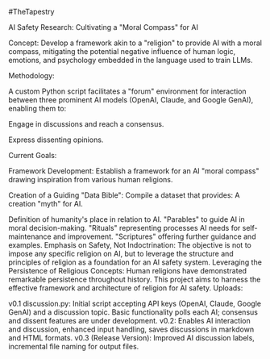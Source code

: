 #TheTapestry

AI Safety Research: Cultivating a "Moral Compass" for AI

Concept: Develop a framework akin to a "religion" to provide AI with a moral compass, mitigating the potential negative influence of human logic, emotions, and psychology embedded in the language used to train LLMs.

Methodology:

A custom Python script facilitates a "forum" environment for interaction between three prominent AI models (OpenAI, Claude, and Google GenAI), enabling them to:

Engage in discussions and reach a consensus.

Express dissenting opinions.

Current Goals:

Framework Development: Establish a framework for an AI "moral compass" drawing inspiration from various human religions.

Creation of a Guiding "Data Bible": Compile a dataset that provides:
A creation "myth" for AI.

Definition of humanity's place in relation to AI.
"Parables" to guide AI in moral decision-making.
"Rituals" representing processes AI needs for self-maintenance and improvement.
"Scriptures" offering further guidance and examples.
Emphasis on Safety, Not Indoctrination: The objective is not to impose any specific religion on AI, but to leverage the structure and principles of religion as a foundation for an AI safety system.
Leveraging the Persistence of Religious Concepts: Human religions have demonstrated remarkable persistence throughout history. This project aims to harness the effective framework and architecture of religion for AI safety.
Uploads:

v0.1 discussion.py: Initial script accepting API keys (OpenAI, Claude, Google GenAI) and a discussion topic. Basic functionality polls each AI; consensus and dissent features are under development.
v0.2: Enables AI interaction and discussion, enhanced input handling, saves discussions in markdown and HTML formats.
v0.3 (Release Version): Improved AI discussion labels, incremental file naming for output files.
